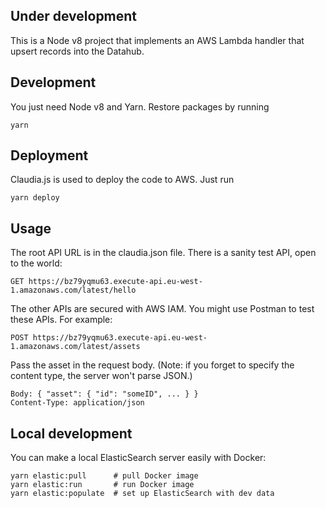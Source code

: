 
Under development
-----------------

This is a Node v8 project that implements an AWS Lambda handler that upsert records into the Datahub.

Development
-----------
You just need Node v8 and Yarn. Restore packages by running 

    yarn


Deployment
----------

Claudia.js is used to deploy the code to AWS. Just run

    yarn deploy

Usage
-----

The root API URL is in the claudia.json file. There is a sanity test API, open to the world:

    GET https://bz79yqmu63.execute-api.eu-west-1.amazonaws.com/latest/hello

The other APIs are secured with AWS IAM. You might use Postman to test these APIs. For example:

    POST https://bz79yqmu63.execute-api.eu-west-1.amazonaws.com/latest/assets

Pass the asset in the request body. (Note: if you forget to specify the content type, the server won't parse JSON.)

    Body: { "asset": { "id": "someID", ... } }
    Content-Type: application/json
    

 Local development
 ------------------

 You can make a local ElasticSearch server easily with Docker:

    yarn elastic:pull      # pull Docker image
    yarn elastic:run       # run Docker image
    yarn elastic:populate  # set up ElasticSearch with dev data

